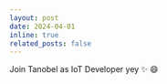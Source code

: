 ```yaml
---
layout: post
date: 2024-04-01
inline: true
related_posts: false
---
```

Join Tanobel as IoT Developer yey :sparkles: :smile:

